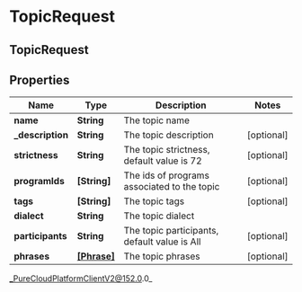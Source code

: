# TopicRequest

## TopicRequest

## Properties

|Name | Type | Description | Notes|
|------------ | ------------- | ------------- | -------------|
| **name** | **String** | The topic name | |
| **_description** | **String** | The topic description | [optional] |
| **strictness** | **String** | The topic strictness, default value is 72 | [optional] |
| **programIds** | **[String]** | The ids of programs associated to the topic | [optional] |
| **tags** | **[String]** | The topic tags | [optional] |
| **dialect** | **String** | The topic dialect | |
| **participants** | **String** | The topic participants, default value is All | [optional] |
| **phrases** | [**[Phrase]**](Phrase) | The topic phrases | [optional] |



_PureCloudPlatformClientV2@152.0.0_
